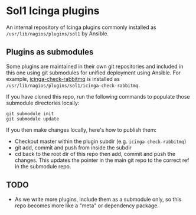 # Sol1 Icinga plugins

An internal repository of Icinga plugins commonly installed as `/usr/lib/nagios/plugins/sol1` by Ansible.

## Plugins as submodules

Some plugins are maintained in their own git repositories and included in this one using git submodules for unified deployment using Ansible. For example, [icinga-check-rabbitmq](https://github.com/sol1/icinga-check-rabbitmq) is installed as `/usr/lib/nagios/plugins/sol1/icinga-check-rabbitmq`.

If you have cloned this repo, run the following commands to populate those submodule directories locally:

```
git submodule init
git submodule update
```

If you then make changes locally, here's how to publish them:

* Checkout master within the plugin subdir (e.g. `icinga-check-rabbitmq`)
* git add, commit and push from inside the subdir
* cd back to the root dir of this repo then add, commit and push the changes. This updates the pointer in the main git repo to the correct ref in the submodule repo.

## TODO

 * As we write more plugins, include them as a submodule only, so this repo becomes more like a "meta" or dependency package.
